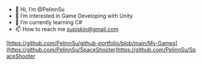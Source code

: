 - 👋 Hi, I’m @PelinnSu
- 👀 I’m interested in Game Developing with Unity
- 🌱 I’m currently learning C#
- 📫 How to reach me supiskin@gmail.com

[https://github.com/PelinnSu/github-portfolio/blob/main/My-Games](https://github.com/PelinnSu/SpaceShooter)https://github.com/PelinnSu/SpaceShooter

